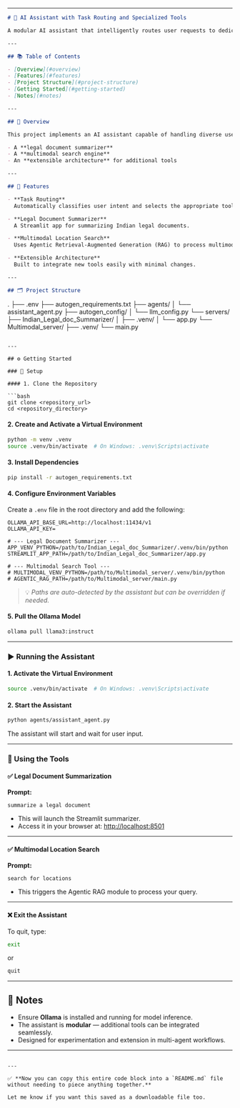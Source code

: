 
---

```markdown
# 🤖 AI Assistant with Task Routing and Specialized Tools

A modular AI assistant that intelligently routes user requests to dedicated tools using Large Language Models (LLMs). Built for flexibility, it supports summarization of legal documents, multimodal search, and easy integration of new features.

---

## 📚 Table of Contents

- [Overview](#overview)  
- [Features](#features)  
- [Project Structure](#project-structure)  
- [Getting Started](#getting-started)  
- [Notes](#notes)  

---

## 🧠 Overview

This project implements an AI assistant capable of handling diverse user requests by leveraging LLMs for task classification and tool routing. It includes specialized applications like:

- A **legal document summarizer**
- A **multimodal search engine**
- An **extensible architecture** for additional tools

---

## 🚀 Features

- **Task Routing**  
  Automatically classifies user intent and selects the appropriate tool.

- **Legal Document Summarizer**  
  A Streamlit app for summarizing Indian legal documents.

- **Multimodal Location Search**  
  Uses Agentic Retrieval-Augmented Generation (RAG) to process multimodal queries.

- **Extensible Architecture**  
  Built to integrate new tools easily with minimal changes.

---

## 🗂️ Project Structure

```

.
├── .env
├── autogen\_requirements.txt
├── agents/
│   └── assistant\_agent.py
├── autogen\_config/
│   └── llm\_config.py
└── servers/
├── Indian\_Legal\_doc\_Summarizer/
│   ├── .venv/
│   └── app.py
└── Multimodal\_server/
├── .venv/
└── main.py

````

---

## ⚙️ Getting Started

### 🔧 Setup

#### 1. Clone the Repository

```bash
git clone <repository_url>
cd <repository_directory>
````

#### 2. Create and Activate a Virtual Environment

```bash
python -m venv .venv
source .venv/bin/activate  # On Windows: .venv\Scripts\activate
```

#### 3. Install Dependencies

```bash
pip install -r autogen_requirements.txt
```

#### 4. Configure Environment Variables

Create a `.env` file in the root directory and add the following:

```env
OLLAMA_API_BASE_URL=http://localhost:11434/v1
OLLAMA_API_KEY=

# --- Legal Document Summarizer ---
APP_VENV_PYTHON=/path/to/Indian_Legal_doc_Summarizer/.venv/bin/python
STREAMLIT_APP_PATH=/path/to/Indian_Legal_doc_Summarizer/app.py

# --- Multimodal Search Tool ---
# MULTIMODAL_VENV_PYTHON=/path/to/Multimodal_server/.venv/bin/python
# AGENTIC_RAG_PATH=/path/to/Multimodal_server/main.py
```

> 💡 *Paths are auto-detected by the assistant but can be overridden if needed.*

#### 5. Pull the Ollama Model

```bash
ollama pull llama3:instruct
```

---

### ▶️ Running the Assistant

#### 1. Activate the Virtual Environment

```bash
source .venv/bin/activate  # On Windows: .venv\Scripts\activate
```

#### 2. Start the Assistant

```bash
python agents/assistant_agent.py
```

The assistant will start and wait for user input.

---

### 🧰 Using the Tools

#### ✅ Legal Document Summarization

**Prompt:**

```
summarize a legal document
```

* This will launch the Streamlit summarizer.
* Access it in your browser at: [http://localhost:8501](http://localhost:8501)

---

#### ✅ Multimodal Location Search

**Prompt:**

```
search for locations
```

* This triggers the Agentic RAG module to process your query.

---

#### ❌ Exit the Assistant

To quit, type:

```bash
exit
```

or

```bash
quit
```

---

## 📌 Notes

* Ensure **Ollama** is installed and running for model inference.
* The assistant is **modular** — additional tools can be integrated seamlessly.
* Designed for experimentation and extension in multi-agent workflows.

---

```

---

✅ **Now you can copy this entire code block into a `README.md` file without needing to piece anything together.**

Let me know if you want this saved as a downloadable file too.
```
